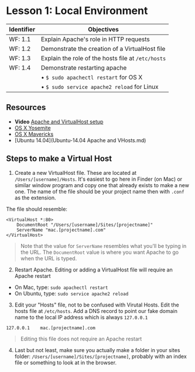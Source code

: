 # Lesson 1: Local Environment

Identifier   | Objectives
-------------|------------
WF: 1.1      | Explain Apache's role in HTTP requests
WF: 1.2      | Demonstrate the creation of a VirtualHost file
WF: 1.3      | Explain the role of the hosts file at `/etc/hosts`
WF: 1.4      | Demonstrate restarting apache
             | &bull; `$ sudo apachectl restart` for OS X
             | &bull; `$ sudo service apache2 reload` for Linux

## Resources
- __Video__ [Apache and VirtualHost setup](http://youtu.be/5hkyWkxFVLs)
- [OS X Yosemite](https://gist.github.com/bradwestfall/c3e44d5c1e4a74ad852e)
- [OS X Mavericks](https://gist.github.com/bradwestfall/df915300c0d5022e5cb2)
- [Ubuntu 14.04](Ubuntu-14.04 Apache and VHosts.md)

## Steps to make a Virtual Host

1) Create a new VirtualHost file. These are located at `/Users/[username]/Hosts`. It's easiest to go here in Finder (on Mac) or similar window program and copy one that already exists to make a new one. The name of the file should be your project name then with `.conf` as the extension.

The file should resemble:

```
<VirtualHost *:80>
    DocumentRoot "/Users/[username]/Sites/[projectname]"
    ServerName "mac.[projectname].com"
</VirtualHost>
```

> Note that the value for `ServerName` resembles what you'll be typing in the URL. The `DocumentRoot` value is where you want Apache to go when the URL is typed.

2) Restart Apache. Editing or adding a VirtualHost file will require an Apache restart
 - On Mac, type: `sudo apachectl restart`
 - On Ubuntu, type: `sudo service apache2 reload`

3) Edit your "Hosts" file, not to be confused with Virutal Hosts. Edit the hosts file at `/etc/hosts`. Add a DNS record to point our fake domain name to the local IP address which is always `127.0.0.1`

```
127.0.0.1    mac.[projectname].com
```

> Editing this file does not require an Apache restart

4) Last but not least, make sure you actually make a folder in your sites folder: `/Users/[username]/Sites/[projectname]`, probably with an index file or something to look at in the browser.



